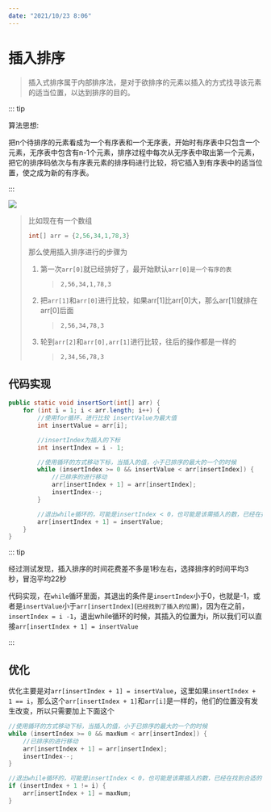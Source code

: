 ```yaml
---
date: "2021/10/23 8:06"
---
```


# 插入排序

> 插入式排序属于内部排序法，是对于欲排序的元素以插入的方式找寻该元素的适当位置，以达到排序的目的。

::: tip

算法思想: 

把n个待排序的元素看成为一个有序表和一个无序表，开始时有序表中只包含一个元素，无序表中包含有n-1个元素，排序过程中每次从无序表中取出第一个元素，把它的排序码依次与有序表元素的排序码进行比较，将它插入到有序表中的适当位置，使之成为新的有序表。

:::

![](https://picture.xcye.xyz/image-20211023080749980.png?x-oss-process=style/pictureProcess1)

> 比如现在有一个数组
>
> ```java
> int[] arr = {2,56,34,1,78,3}
> ```
>
> 那么使用插入排序进行的步骤为
>
> 1. 第一次`arr[0]`就已经排好了，最开始默认`arr[0]是一个有序的表`
>
>    >  `2,56,34,1,78,3`
>
> 2. 把`arr[1]`和`arr[0]`进行比较，如果arr[1]比arr[0]大，那么arr[1]就排在arr[0]后面
>
>    > `2,56,34,78,3`
>
> 3. 轮到`arr[2]`和`arr[0],arr[1]`进行比较，往后的操作都是一样的
>
>    > `2,34,56,78,3`



## 代码实现

```java
public static void insertSort(int[] arr) {
    for (int i = 1; i < arr.length; i++) {
        //使用for循环，进行比较 insertValue为最大值
        int insertValue = arr[i];

        //insertIndex为插入的下标
        int insertIndex = i - 1;

        //使用循环的方式移动下标，当插入的值，小于已排序的最大的一个的时候
        while (insertIndex >= 0 && insertValue < arr[insertIndex]) {
            //已排序的进行移动
            arr[insertIndex + 1] = arr[insertIndex];
            insertIndex--;
        }

        //退出while循环的，可能是insertIndex < 0，也可能是该需插入的数，已经在找到合适的位置了
        arr[insertIndex + 1] = insertValue;
    }
}
```

::: tip

经过测试发现，插入排序的时间花费差不多是1秒左右，选择排序的时间平均3秒，冒泡平均22秒

代码实现，在`while`循环里面，其退出的条件是`insertIndex`小于0，也就是-1，或者是`insertValue`小于`arr[insertIndex]`(`已经找到了插入的位置`)，因为在之前，`insertIndex = i -1`，退出while循环的时候，其插入的位置为i，所以我们可以直接`arr[insertIndex + 1] = insertValue`

:::





## 优化

优化主要是对`arr[insertIndex + 1] = insertValue`，这里如果`insertIndex + 1 == i`，那么这个`arr[insertIndex + 1]`和`arr[i]`是一样的，他们的位置没有发生改变，所以只需要加上下面这个

```java
//使用循环的方式移动下标，当插入的值，小于已排序的最大的一个的时候
while (insertIndex >= 0 && maxNum < arr[insertIndex]) {
    //已排序的进行移动
    arr[insertIndex + 1] = arr[insertIndex];
    insertIndex--;
}

//退出while循环的，可能是insertIndex < 0，也可能是该需插入的数，已经在找到合适的位置了
if (insertIndex + 1 != i) {
    arr[insertIndex + 1] = maxNum;
}
```

